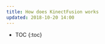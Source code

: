 ```yaml
---
title: How does KinectFusion works
updated: 2018-10-20 14:00
---
```



* TOC
{:toc}























